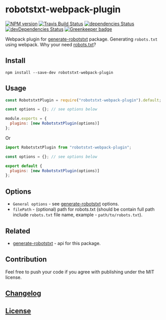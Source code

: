 # robotstxt-webpack-plugin

[![NPM version](https://img.shields.io/npm/v/robotstxt-webpack-plugin.svg)](https://www.npmjs.org/package/robotstxt-webpack-plugin)
[![Travis Build Status](https://img.shields.io/travis/itgalaxy/robotstxt-webpack-plugin/master.svg?label=build)](https://travis-ci.org/itgalaxy/robotstxt-webpack-plugin)
[![dependencies Status](https://david-dm.org/itgalaxy/robotstxt-webpack-plugin/status.svg)](https://david-dm.org/itgalaxy/robotstxt-webpack-plugin)
[![devDependencies Status](https://david-dm.org/itgalaxy/robotstxt-webpack-plugin/dev-status.svg)](https://david-dm.org/itgalaxy/robotstxt-webpack-plugin?type=dev)
[![Greenkeeper badge](https://badges.greenkeeper.io/itgalaxy/robotstxt-webpack-plugin.svg)](https://greenkeeper.io)

Webpack plugin for
[generate-robotstxt](https://github.com/itgalaxy/generate-robotstxt/) package.
Generating `robots.txt` using webpack. Why your need
[robots.txt](https://support.google.com/webmasters/answer/6062608?hl=en)?

## Install

```shell
npm install --save-dev robotstxt-webpack-plugin
```

## Usage

```js
const RobotstxtPlugin = require("robotstxt-webpack-plugin").default;

const options = {}; // see options below

module.exports = {
  plugins: [new RobotstxtPlugin(options)]
};
```

Or

```js
import RobotstxtPlugin from "robotstxt-webpack-plugin";

const options = {}; // see options below

export default {
  plugins: [new RobotstxtPlugin(options)]
};
```

## Options

* `General options` - see
  [generate-robotstxt](https://github.com/itgalaxy/generate-robotstxt) options.
* `filePath` - (optional) path for robots.txt (should be contain full path
  include `robots.txt` file name, example - `path/to/robots.txt`).

## Related

* [generate-robotstxt](https://github.com/itgalaxy/generate-robotstxt) - api for
  this package.

## Contribution

Feel free to push your code if you agree with publishing under the MIT license.

## [Changelog](CHANGELOG.md)

## [License](LICENSE)
